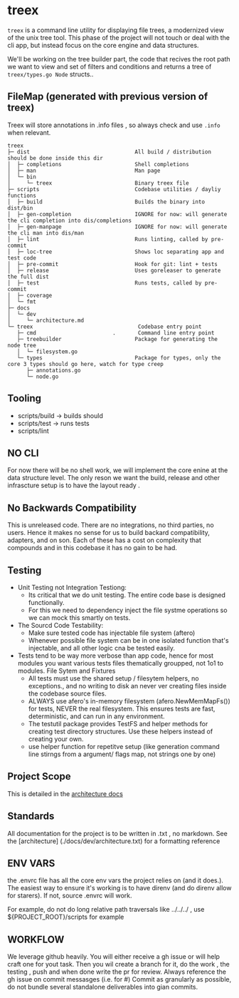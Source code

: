 # treex

`treex` is a command line utility for displaying file trees, a modernized view of the unix tree tool.
This phase of the project will not touch or deal with the cli app, but instead focus on the core engine and data structures.

We'll be working on the tree builder part, the code that recives the root path we want to view and set of filters and conditions and returns a tree of `treex/types.go Node` structs..

## FileMap (generated with previous version of treex)

Treex will store annotations in .info files , so always check and use `.info` when relevant.

```text
treex
├─ dist                                 All build / distribution should be done inside this dir
│  ├─ completions                       Shell completions
│  ├─ man                               Man page
│  └─ bin
│     └─ treex                          Binary treex file
├─ scripts                              Codebase utilities / dayliy functions
│  ├─ build                             Builds the binary into dist/bin
│  ├─ gen-completion                    IGNORE for now: will generate the cli completion into dis/completions
│  ├─ gen-manpage                       IGNORE for now: will generate the cli man into dis/man
│  ├─ lint                              Runs linting, called by pre-commit
│  ├─ loc-tree                          Shows loc separating app and test code
│  ├─ pre-commit                        Hook for git: lint + tests
│  ├─ release                           Uses goreleaser to generate the full dist
│  ├─ test                              Runs tests, called by pre-commit
│  ├─ coverage
│  └─ fmt
├─ docs
│  └─ dev
│     └─ architecture.md
└─ treex                                 Codebase entry point
   ├─ cmd                        .       Command line entry point
   ├─ treebuilder                       Package for generating the node tree
   │  └─ filesystem.go
   └─ types                             Package for types, only the core 3 types should go here, watch for type creep
      ├─ annotations.go
      └─ node.go
```

## Tooling

- scripts/build -> builds should
- scripts/test -> runs tests
- scripts/lint

## NO CLI

  For now there will be no shell work, we will implement the core enine at the data structure level.
  The only reson we want the build, release and other infrascture setup is to have the layout ready .

## No Backwards Compatibility

  This is unreleased code. There are no integrations, no third parties, no users. Hence it makes no sense for us to build backard compatibility, adapters, and on son. Each of these has a cost on complexity that compounds and in this codebase it has no gain to be had.

## Testing

- Unit Testing not Integration Testiong:
  - Its critical that we do unit testing. The entire code base is designed functionally.
  - For this we need to dependency inject the file systme operations so we can mock this smartly on tests.
- The Sourcd Code Testability:
  - Make sure tested code has injectable file system (aftero)
  - Whenever possible file system can be in one isolated function that's injectable, and all other logic cna be tested easily.
- Tests tend to be way more verbose than app code, hence for most modules you want various tests files thematically groupped, not 1o1 to modules.
File Sytem and Fixtures
  - All tests must use the shared setup / filesytem helpers, no exceptions., and no writing to disk an never ver creating files inside the codebase source files.
  - ALWAYS use afero's in-memory filesystem (afero.NewMemMapFs()) for tests, NEVER the real filesystem. This ensures tests are fast, deterministic, and can run in any environment.
  - The testutil package provides TestFS and helper methods for creating test directory structures. Use these helpers instead of creating your own.
  - use helper function for repetitve setup (like generation command line stirngs from a argument/ flags map, not strings one by one)

## Project Scope

  This is detailed in the [architecture docs](./docs/dev/architecture.txt)

## Standards

  All documentation for the project is to be written in .txt , no markdown. See the [architecture] (./docs/dev/architecture.txt) for a formatting reference

## ENV VARS

  the .envrc file has all the core env vars the project relies on (and it does.). The easiest way to ensure it's working is to have direnv (and do direnv allow for starers). If not, source .envrc will work.

  For example, do not do long relative path traversals like ../../../ , use ${PROJECT_ROOT}/scripts for example

## WORKFLOW

We leverage github heavily. You will either receive a gh issue or will help craft one for yout task.
Then you wil create a branch for it, do the work , the testing , push and when done write the pr for review.
Always reference the gh issue on commit messasges (i.e. for #<issue>)
Commit as granularly as possible, do not bundle several standalone deliverables into gian commits.
